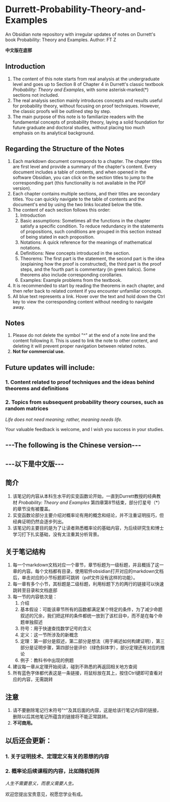 # Durrett-Probability-Theory-and-Examples
An Obsidian note repository with irregular updates of notes on Durrett's book Probability: Theory and Examples.
Author: FT Z

**中文版在底部**

## Introduction
1. The content of this note starts from real analysis at the undergraduate level and goes up to Section 8 of Chapter 4 in Durrett's classic textbook *Probability: Theory and Examples*, with some asterisk-marked(*) sections not included.
2. The real analysis section mainly introduces concepts and results useful for probability theory, without focusing on proof techniques. However, the classic proofs will be outlined step by step.
3. The main purpose of this note is to familiarize readers with the fundamental concepts of probability theory, laying a solid foundation for future graduate and doctoral studies, without placing too much emphasis on its analytical background.

## Regarding the Structure of the Notes
1. Each markdown document corresponds to a chapter. The chapter titles are first level and provide a summary of the chapter's content. Every document includes a table of contents, and when opened in the software Obsidian, you can click on the section titles to jump to the corresponding part (this functionality is not available in the PDF version).
2. Each chapter contains multiple sections, and their titles are secondary titles. You can quickly navigate to the table of contents and the document's end by using the two links located below the title.
3. The content of each section follows this order:
   1. Introduction
   2. Basic assumptions: Sometimes all the functions in the chapter satisfy a specific condition. To reduce redundancy in the statements of propositions, such conditions are grouped in this section instead of being stated in each proposition.
   3. Notations: A quick reference for the meanings of mathematical notations.
   4. Definitions: New concepts introduced in the section.
   5. Theorems: The first part is the statement, the second part is the idea (explaining how the proof is constructed), the third part is the proof steps, and the fourth part is commentary (in green italics). Some theorems also include corresponding corollaries.
   6. Examples: Example problems from the textbook.
4. It is recommended to start by reading the theorems in each chapter, and then refer back to related content if you encounter unfamiliar concepts.
5. All blue text represents a link. Hover over the text and hold down the Ctrl key to view the corresponding content without needing to navigate away.

## Notes
1. Please do not delete the symbol "^" at the end of a note line and the content following it. This is used to link the note to other content, and deleting it will prevent proper navigation between related notes.
2. **Not for commercial use.**

## Future updates will include:
### 1. Content related to proof techniques and the ideas behind theorems and definitions
### 2. Topics from subsequent probability theory courses, such as random matrices

*Life does not need meaning; rather, meaning needs life.*

Your valuable feedback is welcome, and I wish you success in your studies.


## ---The following is the Chinese version---
## ---以下是中文版---
## 简介
1. 该笔记的内容从本科生水平的实变函数论开始，一直到Durrett教授的经典教材 *Probability: Theory and Examples* 第四章第8节结束，部分打星号（*）的章节没有被覆盖。
2. 实变函数论部分主要介绍对概率论有用的概念和结论，并不注重证明技巧，但经典证明仍然会逐步列出。
3. 该笔记的主要目的是为了让读者熟悉概率论的基础内容，为后续研究生和博士学习打下扎实基础，没有太注重其分析背景。

## 关于笔记结构
1. 每一个markdown文档对应一个章节，章节标题为一级标题，并且概括了这一章的内容。每个文档都有目录，使用软件obsidian打开对应的markdown文档后，单击对应的小节标题即可跳转（pdf文件没有这样的功能）。
2. 每一章有多个小节，其标题是二级标题，利用标题下方的两行的链接可以快速跳转至目录和文档底部
3. 每一节的内容依次是：
   1. 介绍
   2. 基本假设：可能该章节所有的函数都满足某个特定的条件，为了减少命题叙述的冗余，我们把这样的条件都统一放到了该栏目中，而不是在每个命题单独叙述
   3. 符号：用于快速查找数学记号的含义
   4. 定义：这一节所涉及的新概念
   5. 定理：第一部分是叙述，第二部分是想法（用于阐述如何构建证明），第三部分是证明步骤，第四部分是评价（绿色斜体字），部分定理还有对应的推论
   6. 例子：教科书中出现的例题
4.  建议每一章从定理开始阅读，碰到不熟悉的再返回相关地方查阅
5.  所有蓝色字体都代表这是一条链接，将鼠标放在其上，按住Ctrl键即可查看对应的内容，无需跳转

## 注意
1. 请不要删除笔记行末符号"^"及其后面的内容，这是给该行笔记内容的链接，删除以后其他笔记所蕴含的链接将不能正常跳转。
2. **不可商用。**

## 以后还会更新：
### 1. 关于证明技术、定理定义有关的思想的内容
### 2. 概率论后续课程的内容，比如随机矩阵

*人生不需要意义，而意义需要人生。*

欢迎您提出宝贵意见，祝愿您学业有成。
